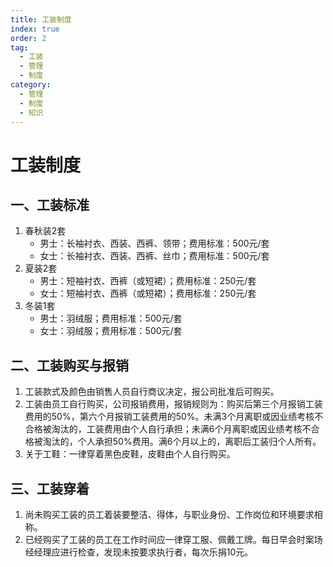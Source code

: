```yaml
---
title: 工装制度
index: true
order: 2
tag:
  - 工装
  - 管理
  - 制度
category:
  - 管理
  - 制度
  - 知识
---
```


# 工装制度

## 一、工装标准
1. 春秋装2套
   - 男士：长袖衬衣、西装、西裤、领带；费用标准：500元/套
   - 女士：长袖衬衣、西装、西裤、丝巾；费用标准：500元/套
2. 夏装2套
   - 男士：短袖衬衣、西裤（或短裙）；费用标准：250元/套
   - 女士：短袖衬衣、西裤（或短裙）；费用标准：250元/套
3. 冬装1套
   - 男士：羽绒服；费用标准：500元/套
   - 女士：羽绒服；费用标准：500元/套

## 二、工装购买与报销
1. 工装款式及颜色由销售人员自行商议决定，报公司批准后可购买。
2. 工装由员工自行购买，公司报销费用，报销规则为：购买后第三个月报销工装费用的50%，第六个月报销工装费用的50%。未满3个月离职或因业绩考核不合格被淘汰的，工装费用由个人自行承担；未满6个月离职或因业绩考核不合格被淘汰的，个人承担50%费用。满6个月以上的，离职后工装归个人所有。
3. 关于工鞋：一律穿着黑色皮鞋，皮鞋由个人自行购买。

## 三、工装穿着
1. 尚未购买工装的员工着装要整洁、得体，与职业身份、工作岗位和环境要求相称。
2. 已经购买了工装的员工在工作时间应一律穿工服、佩戴工牌。每日早会时案场经经理应进行检查，发现未按要求执行者，每次乐捐10元。
